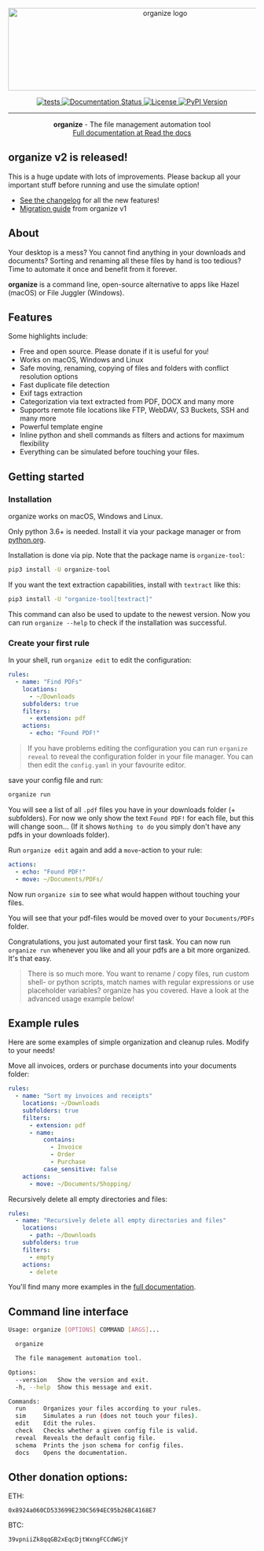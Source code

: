 <p align="center">
  <img width="623" height="168" src="https://github.com/tfeldmann/organize/raw/gh-pages/img/organize.svg?sanitize=true" alt="organize logo">
</p>

<div align="center">

<a href="https://github.com/tfeldmann/organize/actions/workflows/tests.yml">
  <img src="https://github.com/tfeldmann/organize/actions/workflows/tests.yml/badge.svg" title="tests">
</a>
<a href="https://organize.readthedocs.io/en/latest/?badge=latest">
  <img src="https://readthedocs.org/projects/organize/badge/?version=latest" title="Documentation Status">
</a>
<a href="https://github.com/tfeldmann/organize/blob/main/LICENSE.txt">
  <img src="https://img.shields.io/badge/license-MIT-blue.svg" title="License">
</a>
<a href="https://pypi.org/project/organize-tool/">
  <img src="https://img.shields.io/pypi/v/organize-tool" title="PyPI Version">
</a>

</div>

---

<p align="center"> <b>organize</b> - The file management automation tool
<br>
<a href="https://organize.readthedocs.io/" target="_blank">Full documentation at Read the docs</a>
</p>

## **organize v2 is released!**

This is a huge update with lots of improvements.
Please backup all your important stuff before running and use the simulate option!

- [See the changelog](https://organize.readthedocs.io/en/latest/changelog/#v200-2022-02-07) for all the new
  features!
- [Migration guide](https://organize.readthedocs.io/en/latest/updating-from-v1/) from organize v1

## About

Your desktop is a mess? You cannot find anything in your downloads and
documents? Sorting and renaming all these files by hand is too tedious?
Time to automate it once and benefit from it forever.

**organize** is a command line, open-source alternative to apps like Hazel (macOS)
or File Juggler (Windows).

## Features

Some highlights include:

- Free and open source. Please donate if it is useful for you!
- Works on macOS, Windows and Linux
- Safe moving, renaming, copying of files and folders with conflict resolution options
- Fast duplicate file detection
- Exif tags extraction
- Categorization via text extracted from PDF, DOCX and many more
- Supports remote file locations like FTP, WebDAV, S3 Buckets, SSH and many more
- Powerful template engine
- Inline python and shell commands as filters and actions for maximum flexibility
- Everything can be simulated before touching your files.

## Getting started

### Installation

organize works on macOS, Windows and Linux.

Only python 3.6+ is needed.
Install it via your package manager or from [python.org](https://python.org).

Installation is done via pip. Note that the package name is `organize-tool`:

```bash
pip3 install -U organize-tool
```

If you want the text extraction capabilities, install with `textract` like this:

```bash
pip3 install -U "organize-tool[textract]"
```

This command can also be used to update to the newest version. Now you can run `organize --help` to check if the installation was successful.

### Create your first rule

In your shell, run `organize edit` to edit the configuration:

```yaml
rules:
  - name: "Find PDFs"
    locations:
      - ~/Downloads
    subfolders: true
    filters:
      - extension: pdf
    actions:
      - echo: "Found PDF!"
```

> If you have problems editing the configuration you can run `organize reveal` to reveal the configuration folder in your file manager. You can then edit the `config.yaml` in your favourite editor.

save your config file and run:

```sh
organize run
```

You will see a list of all `.pdf` files you have in your downloads folder (+ subfolders).
For now we only show the text `Found PDF!` for each file, but this will change soon...
(If it shows `Nothing to do` you simply don't have any pdfs in your downloads folder).

Run `organize edit` again and add a `move`-action to your rule:

```yml
actions:
  - echo: "Found PDF!"
  - move: ~/Documents/PDFs/
```

Now run `organize sim` to see what would happen without touching your files.

You will see that your pdf-files would be moved over to your `Documents/PDFs` folder.

Congratulations, you just automated your first task. You can now run `organize run`
whenever you like and all your pdfs are a bit more organized. It's that easy.

> There is so much more. You want to rename / copy files, run custom shell- or python scripts, match names with regular expressions or use placeholder variables? organize has you covered. Have a look at the advanced usage example below!

## Example rules

Here are some examples of simple organization and cleanup rules. Modify to your needs!

Move all invoices, orders or purchase documents into your documents folder:

```yaml
rules:
  - name: "Sort my invoices and receipts"
    locations: ~/Downloads
    subfolders: true
    filters:
      - extension: pdf
      - name:
          contains:
            - Invoice
            - Order
            - Purchase
          case_sensitive: false
    actions:
      - move: ~/Documents/Shopping/
```

Recursively delete all empty directories and files:

```yaml
rules:
  - name: "Recursively delete all empty directories and files"
    locations:
      - path: ~/Downloads
    subfolders: true
    filters:
      - empty
    actions:
      - delete
```

<!--<details markdown="1">
  <summary markdown="1">Advanced example</summary>

This example shows some advanced features like placeholder variables, pluggable
actions, limited recursion through subfolders and filesystems (FTP and ZIP):

This rule:

- Searches recursively in your documents folder (three levels deep) and on a FTP server
- for files with **pdf** or **docx** extension
- that have a created timestamp
- Asks for user confirmation for each file
- Moves them according to their extensions and **created** timestamps:
- `script.docx` will be moved to `~/Documents/DOCX/2018-01/script.docx`
- `demo.pdf` will be moved to `~/Documents/PDF/2016-12/demo.pdf`
- If this new is already taken, a counter is appended to the filename ("rename_new")
- Creates a zip backup file on your desktop containing all files.

```yaml
rules:
  - name: "Download, cleanup and backup"
    locations:
      - path: ~/Documents
        max_depth: 3
      - path: ftps://demo:demo@demo.wftpserver.com
    filters:
      - extension:
          - pdf
          - docx
      - created
    actions:
      - confirm:
          msg: "Really continue?"
          default: true
      - move:
          dest: "~/Documents/{extension.upper()}/{created.strftime('%Y-%m')}/"
          on_conflict: rename_new
      - copy: "zip:///Users/thomas/Desktop/backup.zip"
```

</details>-->

You'll find many more examples in the <a href="https://tfeldmann.github.io/organize" target="_blank">full documentation</a>.

## Command line interface

```sh
Usage: organize [OPTIONS] COMMAND [ARGS]...

  organize

  The file management automation tool.

Options:
  --version   Show the version and exit.
  -h, --help  Show this message and exit.

Commands:
  run     Organizes your files according to your rules.
  sim     Simulates a run (does not touch your files).
  edit    Edit the rules.
  check   Checks whether a given config file is valid.
  reveal  Reveals the default config file.
  schema  Prints the json schema for config files.
  docs    Opens the documentation.
```

## Other donation options:

ETH:

```
0x8924a060CD533699E230C5694EC95b26BC4168E7
```

BTC:

```
39vpniiZk8qqGB2xEqcDjtWxngFCCdWGjY
```
